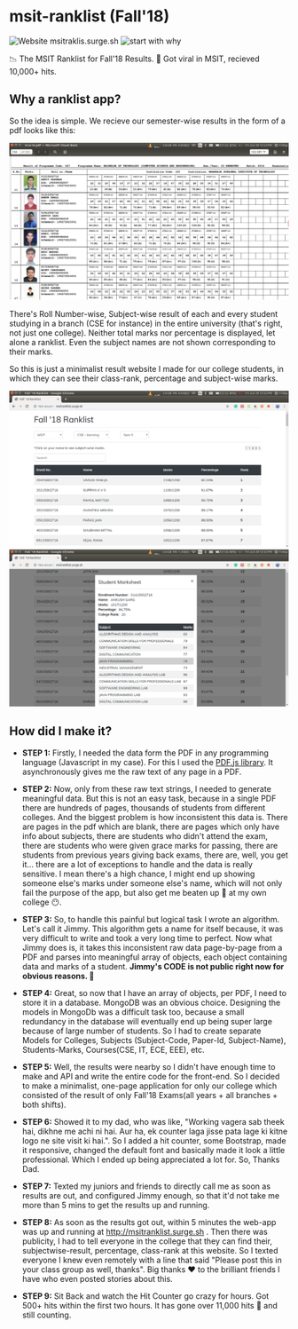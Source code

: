 # msit-ranklist (Fall'18)

![Website msitraklis.surge.sh](https://img.shields.io/website-up-down-green-red/https/msitranklist.surge.sh.svg)
![start with why](https://img.shields.io/badge/start%20with-why%3F-brightgreen.svg?style=flat)

📉 The MSIT Ranklist for Fall'18 Results. 🎉 Got viral in MSIT, recieved 10,000+ hits.


## Why a ranklist app?
So the idea is simple. We recieve our semester-wise results in the form of a pdf looks like this:

![PDF Screenshot](./screenshots/result-pdf.png)


There's Roll Number-wise, Subject-wise result of each and every student studying in a branch (CSE for instance) in the entire university (that's right, not just one college). Neither total marks nor percentage is displayed, let alone a ranklist. Even the subject names are not shown corresponding to their marks.


So this is just a minimalist result website I made for our college students, in which they can see their class-rank, percentage and subject-wise marks.

![MSIT Ranklist](./screenshots/msit-ranklist.png)
![MSIT Ranklist Subject-wise](./screenshots/msit-ranklist-subjects.png)


## How did I make it?

- **STEP 1:** Firstly, I needed the data form the PDF in any programming language (Javascript in my case). For this I used the [PDF.js library](https://mozilla.github.io/pdf.js/). It asynchronously gives me the raw text of any page in a PDF.

- **STEP 2:** Now, only from these raw text strings, I needed to generate meaningful data. But this is not an easy task, because in a single PDF there are hundreds of pages, thousands of students from different colleges. And the biggest problem is how inconsistent this data is. There are pages in the pdf which are blank, there are pages which only have info about subjects, there are students who didn't attend the exam, there are students who were given grace marks for passing, there are students from previous years giving back exams, there are, well, you get it... there are a lot of exceptions to handle and the data is really sensitive. I mean there's a high chance, I might end up showing someone else's marks under someone else's name, which will not only fail the purpose of the app, but also get me beaten up 👊 at my own college 😶.

- **STEP 3:** So, to handle this painful but logical task I wrote an algorithm. Let's call it Jimmy. This algorithm gets a name for itself because, it was very difficult to write and took a very long time to perfect. Now what Jimmy does is, it takes this inconsistent raw data page-by-page from a PDF and parses into meaningful array of objects, each object containing data and marks of a student. **Jimmy's CODE is not public right now for obvious reasons. 🙊**

- **STEP 4:** Great, so now that I have an array of objects, per PDF, I need to store it in a database. MongoDB was an obvious choice. Designing the models in MongoDb was a difficult task too, because a small redundancy in the database will eventually end up being super large because of large number of students. So I had to create separate Models for Colleges, Subjects (Subject-Code, Paper-Id, Subject-Name), Students-Marks, Courses(CSE, IT, ECE, EEE), etc.

- **STEP 5:** Well, the results were nearby so I didn't have enough time to make and API and write the entire code for the front-end. So I decided to make a minimalist, one-page application for only our college which consisted of the result of only Fall'18 Exams(all years + all branches + both shifts). 

- **STEP 6:** Showed it to my dad, who was like, "Working vagera sab theek hai, dikhne me achi ni hai. Aur ha, ek counter laga jisse pata lage ki kitne logo ne site visit ki hai.". So I added a hit counter, some Bootstrap, made it responsive, changed the default font and basically made it look a little professional. Which I ended up being appreciated a lot for. So, Thanks Dad.

- **STEP 7:** Texted my juniors and friends to directly call me as soon as results are out, and configured Jimmy enough, so that it'd not take me more than 5 mins to get the results up and running.

- **STEP 8:** As soon as the results got out, within 5 minutes the web-app was up and running at http://msitranklist.surge.sh . Then there was publicity, I had to tell everyone in the college that they can find their, subjectwise-result, percentage, class-rank at this website. So I texted everyone I knew even remotely with a line that said "Please post this in your class group as well, thanks". Big thanks ❤️ to the brilliant friends I have who even posted stories about this.

- **STEP 9:** Sit Back and watch the Hit Counter go crazy for hours. Got 500+ hits within the first two hours. It has gone over 11,000 hits 🎉 and still counting. 
